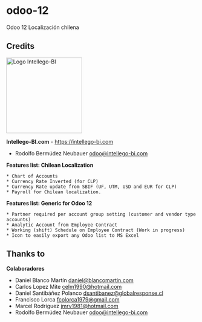 # odoo-12
Odoo 12 Localización chilena

## Credits
<p>
<img width="200" alt="Logo Intellego-BI" src="https://i2.wp.com/intellego-bi.com/ws/wp-content/uploads/2016/05/Intellego-BI-112x35.jpg" />
</p>

**Intellego-BI.com** - https://intellego-bi.com
 - Rodolfo Bermúdez Neubauer <odoo@intellego-bi.com>


**Features list: Chilean Localization**

    * Chart of Accounts
    * Currency Rate Inverted (for CLP)
    * Currency Rate update from SBIF (UF, UTM, USD and EUR for CLP)
    * Payroll for Chilean localization.


**Features list: Generic for Odoo 12**

    * Partner required per account group setting (customer and vendor type accounts)
    * Analytic Account from Employee Contract
    * Working (shift) Schedule on Employee Contract (Work in progress)
    * Icon to easily export any Odoo list to MS Excel 



## Thanks to
 **Colaboradores**
 - Daniel Blanco Martín <daniel@blancomartin.com>
 - Carlos Lopez Mite <celm1990@hotmail.com>
 - Daniel Santibáñez Polanco <dsantibanez@globalresponse.cl>
 - Francisco Lorca <fcolorca1979@gmail.com>
 - Marcel Rodriguez <jmrv1981@hotmail.com>
 - Rodolfo Bermúdez Neubauer <odoo@intellego-bi.com>
